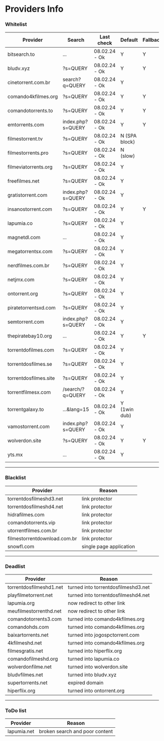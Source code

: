 # Providers Info

### Whitelist

| **Provider**            | **Search**                    | **Last check**         | **Default**   | **Fallback** | **Group**      |
|-------------------------|-------------------------------|------------------------|---------------|--------------|----------------|
| bitsearch.to            | ...                           | 08.02.24 - Ok          | Y             | Y            |                |
| bludv.xyz               | ?s=QUERY                      | 08.02.24 - Ok          | Y             | Y            | comando        |
| cinetorrent.com.br      | search?q=QUERY                | 08.02.24 - Ok          | Y             |              |                |
| comando4kfilmes.org     | ?s=QUERY                      | 08.02.24 - Ok          | Y             | Y            |                |
| comandotorrents.to      | ?s=QUERY                      | 08.02.24 - Ok          | Y             | Y            |                |
| emtorrents.com          | index.php?s=QUERY             | 08.02.24 - Ok          | Y             | Y            | ondebaixo      |
| filmestorrent.tv        | ?s=QUERY                      | 08.02.24 - Ok          | N (SPA block) |              | filmes torrent |
| filmestorrents.pro      | ?s=QUERY                      | 08.02.24 - Ok          | N (slow)      |              |                |
| filmeviatorrents.org    | ?s=QUERY                      | 08.02.24 - Ok          | Y             |              |                |
| freefilmes.net          | ?s=QUERY                      | 08.02.24 - Ok          | Y             |              |                |
| gratistorrent.com       | index.php?s=QUERY             | 08.02.24 - Ok          | Y             |              |                |
| insanostorrent.com      | ?s=QUERY                      | 08.02.24 - Ok          | Y             | Y            |                |
| lapumia.co              | ?s=QUERY                      | 08.02.24 - Ok          | Y             |              |                |
| magnetdl.com            | ...                           | 08.02.24 - Ok          | Y             |              |                |
| megatorrentsx.com       | ?s=QUERY                      | 08.02.24 - Ok          | Y             |              |                |
| nerdfilmes.com.br       | ?s=QUERY                      | 08.02.24 - Ok          | Y             |              |                |
| netjmx.com              | ?s=QUERY                      | 08.02.24 - Ok          | Y             |              |                |
| ontorrent.org           | ?s=QUERY                      | 08.02.24 - Ok          | Y             |              |                |
| piratetorrentsxd.com    | ?s=QUERY                      | 08.02.24 - Ok          | Y             |              |                |
| semtorrent.com          | index.php?s=QUERY             | 08.02.24 - Ok          | Y             |              | ondebaixo      |
| thepiratebay10.org      | ...                           | 08.02.24 - Ok          | Y             | Y            |                |
| torrentdofilmes.com     | ?s=QUERY                      | 08.02.24 - Ok          | Y             |              | comando        |
| torrentdosfilmes.se     | ?s=QUERY                      | 08.02.24 - Ok          | Y             |              | filmes torrent |
| torrentdosfilmes.site   | ?s=QUERY                      | 08.02.24 - Ok          | Y             |              |                |
| torrentfilmesx.com      | /search/?q=QUERY              | 08.02.24 - Ok          | Y             |              |                |
| torrentgalaxy.to        | ...&lang=15                   | 08.02.24 - Ok          | Y (1win dub)  |              |                |
| vamostorrent.com        | index.php?s=QUERY             | 08.02.24 - Ok          | Y             |              | ondebaixo      |
| wolverdon.site          | ?s=QUERY                      | 08.02.24 - Ok          | Y             | Y            | comando        |
| yts.mx                  | ...                           | 08.02.24 - Ok          | Y             |              |                |

---

### Blacklist

| **Provider**                 | **Reason**      |
|------------------------------|-----------------|
| torrentdosfilmeshd3.net      | link protector  |
| torrentdosfilmeshd4.net      | link protector  |
| hidrafilmes.com | link protector |
| comandotorrents.vip | link protector |
| utorrentfilmes.com.br | link protector |
| filmestorrentdownload.com.br | link protector |
| snowfl.com | single page application |

---

### Deadlist

| **Provider**                 | **Reason**      |
|------------------------------|-----------------|
| torrentdosfilmeshd1.net | turned into torrentdosfilmeshd3.net |
| playfilmetorrent.net | turned into torrentdosfilmeshd4.net |
| lapumia.org | now redirect to other link |
| meufilmestorrenthd.net | now redirect to other link |
| comandotorrents3.com | turned into comando4kfilmes.org |
| comandohds.com | turned into comando4kfilmes.org |
| baixartorrents.net | turned into jogospctorrent.com |
| 4kfilmeshd.net | turned into comando4kfilmes.org |
| filmesgratis.net | turned into hiperflix.org |
| comandofilmeshd.org | turned into lapumia.co |
| wolverdonfilme.net | turned into wolverdon.site |
| bludvfilmes.net | turned into bludv.xyz |
| supertorrents.net | expired domain |
| hiperflix.org | turned into ontorrent.org |

---

### ToDo list

| **Provider**                 | **Reason**      |
|------------------------------|-----------------|
| lapumia.net | broken search and poor content |
